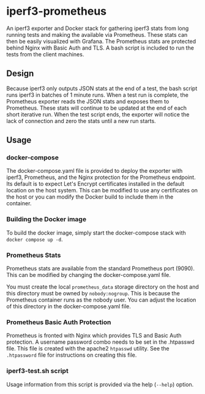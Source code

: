 # iperf3-prometheus

An iperf3 exporter and Docker stack for gathering iperf3 stats from long running tests and making the available via Prometheus. These stats can then be easily visualized with Grafana. The Prometheus stats are protected behind Nginx with Basic Auth and TLS. A bash script is included to run the tests from the client machines.

## Design

Because iperf3 only outputs JSON stats at the end of a test, the bash script runs iperf3 in batches of 1 minute runs. When a test run is complete, the Prometheus exporter reads the JSON stats and exposes them to Prometheus. These stats will continue to be updated at the end of each short iterative run. When the test script ends, the exporter will notice the lack of connection and zero the stats until a new run starts.

## Usage

### docker-compose

The docker-compose.yaml file is provided to deploy the exporter with iperf3, Prometheus, and the Nginx protection for the Prometheus endpoint. Its default is to expect Let's Encrypt certificates installed in the default location on the host system. This can be modified to use any certificates on the host or you can modify the Docker build to include them in the container.

### Building the Docker image

To build the docker image, simply start the docker-compose stack with `docker compose up -d`.

### Prometheus Stats

Prometheus stats are available from the standard Prometheus port (9090). This can be modified by changing the docker-compose.yaml file.

You must create the local `prometheus_data` storage directory on the host and this directory must be owned by `nobody:nogroup`. This is because the Prometheus container runs as the nobody user. You can adjust the location of this directory in the docker-compose.yaml file.

### Prometheus Basic Auth Protection

Prometheus is fronted with Nginx which provides TLS and Basic Auth protection. A username password combo needs to be set in the .htpasswd file. This file is created with the apache2 `htpasswd` utility.  See the `.htpassword` file for instructions on creating this file.

### iperf3-test.sh script

Usage information from this script is provided via the help (`--help`) option.
